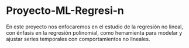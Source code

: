 # Proyecto-ML-Regresi-n
En este proyecto nos enfocaremos en el estudio de la regresión no lineal, con énfasis en la regresión polinomial, como herramienta para modelar y ajustar series temporales con comportamientos no lineales.
